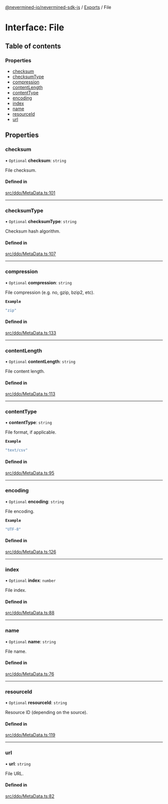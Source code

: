 [@nevermined-io/nevermined-sdk-js](../README.md) / [Exports](../modules.md) / File

# Interface: File

## Table of contents

### Properties

- [checksum](File.md#checksum)
- [checksumType](File.md#checksumtype)
- [compression](File.md#compression)
- [contentLength](File.md#contentlength)
- [contentType](File.md#contenttype)
- [encoding](File.md#encoding)
- [index](File.md#index)
- [name](File.md#name)
- [resourceId](File.md#resourceid)
- [url](File.md#url)

## Properties

### checksum

• `Optional` **checksum**: `string`

File checksum.

#### Defined in

[src/ddo/MetaData.ts:101](https://github.com/nevermined-io/sdk-js/blob/310c98f/src/ddo/MetaData.ts#L101)

___

### checksumType

• `Optional` **checksumType**: `string`

Checksum hash algorithm.

#### Defined in

[src/ddo/MetaData.ts:107](https://github.com/nevermined-io/sdk-js/blob/310c98f/src/ddo/MetaData.ts#L107)

___

### compression

• `Optional` **compression**: `string`

File compression (e.g. no, gzip, bzip2, etc).

**`Example`**

```ts
"zip"
```

#### Defined in

[src/ddo/MetaData.ts:133](https://github.com/nevermined-io/sdk-js/blob/310c98f/src/ddo/MetaData.ts#L133)

___

### contentLength

• `Optional` **contentLength**: `string`

File content length.

#### Defined in

[src/ddo/MetaData.ts:113](https://github.com/nevermined-io/sdk-js/blob/310c98f/src/ddo/MetaData.ts#L113)

___

### contentType

• **contentType**: `string`

File format, if applicable.

**`Example`**

```ts
"text/csv"
```

#### Defined in

[src/ddo/MetaData.ts:95](https://github.com/nevermined-io/sdk-js/blob/310c98f/src/ddo/MetaData.ts#L95)

___

### encoding

• `Optional` **encoding**: `string`

File encoding.

**`Example`**

```ts
"UTF-8"
```

#### Defined in

[src/ddo/MetaData.ts:126](https://github.com/nevermined-io/sdk-js/blob/310c98f/src/ddo/MetaData.ts#L126)

___

### index

• `Optional` **index**: `number`

File index.

#### Defined in

[src/ddo/MetaData.ts:88](https://github.com/nevermined-io/sdk-js/blob/310c98f/src/ddo/MetaData.ts#L88)

___

### name

• `Optional` **name**: `string`

File name.

#### Defined in

[src/ddo/MetaData.ts:76](https://github.com/nevermined-io/sdk-js/blob/310c98f/src/ddo/MetaData.ts#L76)

___

### resourceId

• `Optional` **resourceId**: `string`

Resource ID (depending on the source).

#### Defined in

[src/ddo/MetaData.ts:119](https://github.com/nevermined-io/sdk-js/blob/310c98f/src/ddo/MetaData.ts#L119)

___

### url

• **url**: `string`

File URL.

#### Defined in

[src/ddo/MetaData.ts:82](https://github.com/nevermined-io/sdk-js/blob/310c98f/src/ddo/MetaData.ts#L82)

